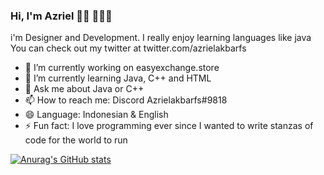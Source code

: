 ### Hi, I'm Azriel 👋🏾 👩🏾‍💻

i'm Designer and Development. I really enjoy learning languages like java
You can check out my twitter at twitter.com/azrielakbarfs

- 🔭 I’m currently working on easyexchange.store
- 🌱 I’m currently learning Java, C++ and HTML
- 💬 Ask me about Java or C++
- 📫 How to reach me: Discord Azrielakbarfs#9818
- 😄 Language: Indonesian & English
- ⚡ Fun fact: I love programming ever since I wanted to write stanzas of code for the world to run

[![Anurag's GitHub stats](https://github-readme-stats.vercel.app/api?username=azrielakbarfs)](https://github.com/anuraghazra/github-readme-stats)


